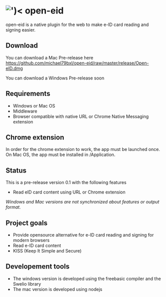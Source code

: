 # ![')&lt;](https://github.com/michael79bxl/open-eid/raw/master/src/chrome/icon48.png "Logo") open-eid

open-eid is a native plugin for the web to make e-ID card reading and signing easier.

## Download

You can download a Mac Pre-release here
https://github.com/michael79bxl/open-eid/raw/master/release/Open-eID.dmg

You can download a Windows Pre-release soon

## Requirements

- Windows or Mac OS
- Middleware
- Browser compatible with native URL or Chrome Native Messaging extension

## Chrome extension

In order for the chrome extension to work, the app must be launched once.
On Mac OS, the app must be installed in /Application.

## Status

This is a pre-release version 0.1 with the following features

- Read eID card content using URL or Chrome extension

*Windows and Mac versions are not synchronized about features or output format.*

## Project goals

- Provide opensource alternative for e-ID card reading and signing for modern browsers
- Read e-ID card content
- KISS (Keep It Simple and Secure)

## Developement tools

- The windows version is developed using the freebasic compiler and the Swelio library
- The mac version is developed using nodejs